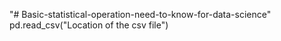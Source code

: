 "# Basic-statistical-operation-need-to-know-for-data-science" 
pd.read_csv("Location of the csv file")
